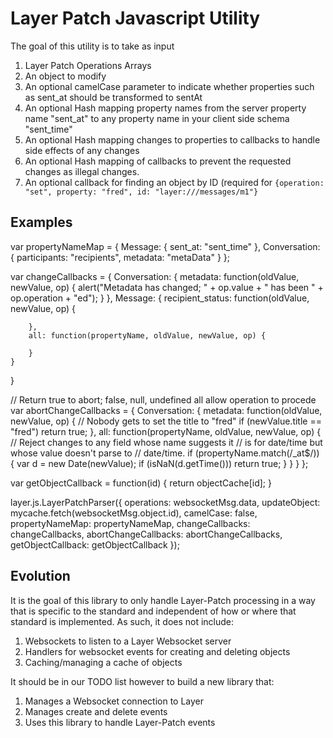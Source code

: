 # Layer Patch Javascript Utility

The goal of this utility is to take as input

1. Layer Patch Operations Arrays
2. An object to modify
3. An optional camelCase parameter to indicate whether properties such as sent_at should be transformed to sentAt
4. An optional Hash mapping property names from the server property name "sent_at" to any property name in your client side schema "sent_time"
5. An optional Hash mapping changes to properties to callbacks to handle side effects of any changes
6. An optional Hash mapping of callbacks to prevent the requested changes as illegal changes.
7. An optional callback for finding an object by ID (required for `{operation: "set", property: "fred", id: "layer:///messages/m1"}`

## Examples

var propertyNameMap = {
    Message: {
        sent_at: "sent_time"
    },
    Conversation: {
        participants: "recipients",
        metadata: "metaData"
    }
};

var changeCallbacks = {
    Conversation: {
        metadata: function(oldValue, newValue, op) {
            alert("Metadata has changed; " + op.value + " has been " + op.operation + "ed");
        }
    },
    Message: {
        recipient_status: function(oldValue, newValue, op) {

        },
        all: function(propertyName, oldValue, newValue, op) {

        }
    }
}

// Return true to abort; false, null, undefined all allow operation to procede
var abortChangeCallbacks = {
    Conversation: {
        metadata: function(oldValue, newValue, op) {
            // Nobody gets to set the title to "fred"
            if (newValue.title == "fred") return true;
        },
        all: function(propertyName, oldValue, newValue, op) {
            // Reject changes to any field whose name suggests it
            // is for date/time but whose value doesn't parse to
            // date/time.
            if (propertyName.match(/_at$/)) {
                var d = new Date(newValue);
                if (isNaN(d.getTime())) return true;
            }
        }
    }
};

var getObjectCallback = function(id) {
    return objectCache[id];
}

layer.js.LayerPatchParser({
    operations: websocketMsg.data,
    updateObject: mycache.fetch(websocketMsg.object.id),
    camelCase: false,
    propertyNameMap: propertyNameMap,
    changeCallbacks: changeCallbacks,
    abortChangeCallbacks: abortChangeCallbacks,
    getObjectCallback: getObjectCallback
});

## Evolution

It is the goal of this library to only handle Layer-Patch processing in a way that is specific to the standard and independent of how or where that standard is implemented.  As such, it does not include:

1. Websockets to listen to a Layer Websocket server
2. Handlers for websocket events for creating and deleting objects
3. Caching/managing a cache of objects

It should be in our TODO list however to build a new library that:

1. Manages a Websocket connection to Layer
2. Manages create and delete events
3. Uses this library to handle Layer-Patch events

